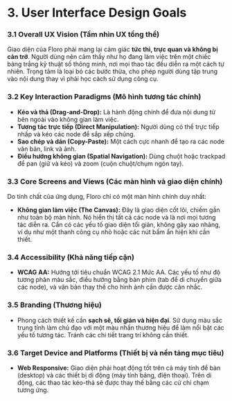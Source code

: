 # 3. User Interface Design Goals

### 3.1 Overall UX Vision (Tầm nhìn UX tổng thể)

Giao diện của Floro phải mang lại cảm giác **tức thì, trực quan và không bị cản trở**. Người dùng nên cảm thấy như họ đang làm việc trên một chiếc bảng trắng kỹ thuật số thông minh, nơi mọi thao tác đều diễn ra một cách tự nhiên. Trọng tâm là loại bỏ các bước thừa, cho phép người dùng tập trung vào nội dung thay vì phải học cách sử dụng công cụ.

### 3.2 Key Interaction Paradigms (Mô hình tương tác chính)

- **Kéo và thả (Drag-and-Drop):** Là hành động chính để đưa nội dung từ bên ngoài vào không gian làm việc.
- **Tương tác trực tiếp (Direct Manipulation):** Người dùng có thể trực tiếp nhấp và kéo các node để sắp xếp chúng.
- **Sao chép và dán (Copy-Paste):** Một cách cực nhanh để tạo ra các node văn bản, link và ảnh.
- **Điều hướng không gian (Spatial Navigation):** Dùng chuột hoặc trackpad để pan (giữ và kéo) và zoom (cuộn chuột/chụm ngón tay).

### 3.3 Core Screens and Views (Các màn hình và giao diện chính)

Do tính chất của ứng dụng, Floro chỉ có một màn hình chính duy nhất:

- **Không gian làm việc (The Canvas):** Đây là giao diện cốt lõi, chiếm gần như toàn bộ màn hình. Nó hiển thị tất cả các node và là nơi mọi tương tác diễn ra. Cần có các yếu tố giao diện tối giản, không gây xao nhãng, ví dụ như một thanh công cụ nhỏ hoặc các nút bấm ẩn hiện khi cần thiết.

### 3.4 Accessibility (Khả năng tiếp cận)

- **WCAG AA:** Hướng tới tiêu chuẩn WCAG 2.1 Mức AA. Các yếu tố như độ tương phản màu sắc, điều hướng bằng bàn phím (tab để di chuyển giữa các node), và văn bản thay thế cho hình ảnh cần được cân nhắc.

### 3.5 Branding (Thương hiệu)

- Phong cách thiết kế cần **sạch sẽ, tối giản và hiện đại**. Sử dụng màu sắc trung tính làm chủ đạo với một màu nhấn thương hiệu để làm nổi bật các yếu tố tương tác. Tránh các chi tiết trang trí không cần thiết.

### 3.6 Target Device and Platforms (Thiết bị và nền tảng mục tiêu)

- **Web Responsive:** Giao diện phải hoạt động tốt trên cả máy tính để bàn (desktop) và các thiết bị di động (máy tính bảng, điện thoại). Trên di động, các thao tác kéo-thả sẽ được thay thế bằng các cử chỉ chạm tương ứng.
